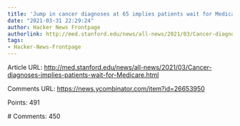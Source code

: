 ```yaml
---
title: 'Jump in cancer diagnoses at 65 implies patients wait for Medicare: study'
date: "2021-03-31 22:29:24"
author: Hacker News Frontpage
authorlink: http://med.stanford.edu/news/all-news/2021/03/Cancer-diagnoses-implies-patients-wait-for-Medicare.html
tags:
- Hacker-News-Frontpage
---
```


<p>Article URL: <a href="http://med.stanford.edu/news/all-news/2021/03/Cancer-diagnoses-implies-patients-wait-for-Medicare.html">http://med.stanford.edu/news/all-news/2021/03/Cancer-diagnoses-implies-patients-wait-for-Medicare.html</a></p>
<p>Comments URL: <a href="https://news.ycombinator.com/item?id=26653950">https://news.ycombinator.com/item?id=26653950</a></p>
<p>Points: 491</p>
<p># Comments: 450</p>
